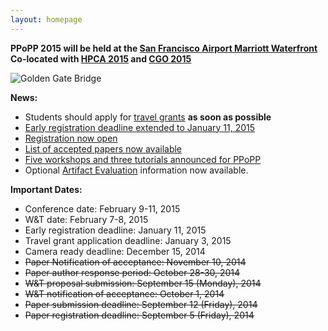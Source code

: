 ```yaml
---
layout: homepage
---
```


**PPoPP 2015 will be held at the [San Francisco Airport Marriott Waterfront](http://www.marriott.com/hotels/travel/sfobg-san-francisco-airport-marriott-waterfront)**  
**Co-located with [HPCA 2015](http://darksilicon.org/hpca/) and [CGO 2015](http://cgo.org/cgo2015/)**

![Golden Gate Bridge](../images/golden-gate.jpg)


**News:**

* Students should apply for [travel grants](../travel-grant) **as soon as possible**
* [Early registration deadline extended to January 11, 2015](../registration)
* [Registration now open](../registration)
* [List of accepted papers now available](../program)
* [Five workshops and three tutorials announced for PPoPP](../workshops)
* Optional [Artifact Evaluation](http://ctuning.org/cm/wiki/index.php?title=Reproducibility:AE:PPoPP2015) information now available.

**Important Dates:**  

* Conference date: February 9-11, 2015  
* W&T date: February 7-8, 2015  
* Early registration deadline: January 11, 2015
* Travel grant application deadline: January 3, 2015
* Camera ready deadline: December 15, 2014
* <s>Paper Notification of acceptance: November 10, 2014  
* <s>Paper author response period: October 28-30, 2014</s>
* <s>W&T proposal submission: September 15 (Monday), 2014</s> 
* <s>W&T notification of acceptance: October 1, 2014</s>
* <s>Paper submission deadline: September 12 (Friday), 2014</s>
* <s>Paper registration deadline: September 5 (Friday), 2014</s>
